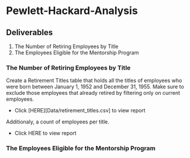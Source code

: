 # Pewlett-Hackard-Analysis

## Deliverables
1. The Number of Retiring Employees by Title
2. The Employees Eligible for the Mentorship Program

### The Number of Retiring Employees by Title
Create a Retirement Titles table that holds all the titles of employees who were born between January 1, 1952 and December 31, 1955. Make sure to exclude those employees that already retired by filtering only on current employees.

- Click [HERE][Data/retirement_titles.csv] to view report

Additionaly, a count of employees per title.

- Click HERE to view report

### The Employees Eligible for the Mentorship Program

